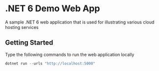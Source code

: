 # .NET 6 Demo Web App

A sample .NET 6 web application that is used for illustrating various cloud hosting services

## Getting Started

Type the following commands to run the web application locally

```powershell
dotnet run --urls "http://localhost:5000"
```
